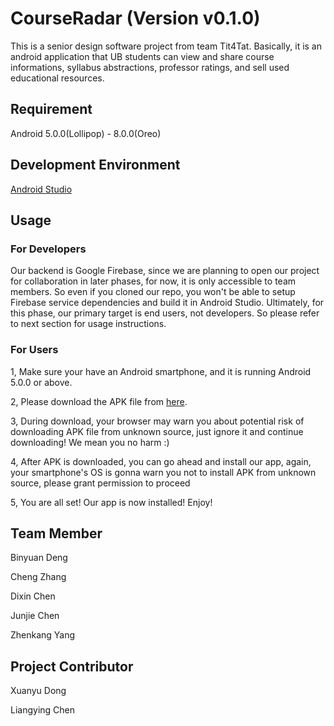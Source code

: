 # CourseRadar (Version v0.1.0)
This is a senior design software project from team Tit4Tat. Basically, it is an android application that UB students can 
view and share course informations, syllabus abstractions, professor ratings, and sell used educational resources.

## Requirement
Android 5.0.0(Lollipop) - 8.0.0(Oreo)


## Development Environment
[Android Studio](https://developer.android.com/studio/index.html)

## Usage

### For Developers
Our backend is Google Firebase, since we are planning to open our project for collaboration in later phases, for now, it is only accessible to team members. So even if you cloned
our repo, you won't be able to setup Firebase service dependencies and build it in Android Studio. Ultimately, for this phase, our primary target is end users, not developers. So please refer to next section for usage instructions.

### For Users
1, Make sure your have an Android smartphone, and it is running Android 5.0.0 or above.

2, Please download the APK file from [here](https://firebasestorage.googleapis.com/v0/b/courseradar.appspot.com/o/CourseRadar-Prototype.apk?alt=media&token=f66fadda-766d-4915-87cb-395c3edbf7f7).

3, During download, your browser may warn you about potential risk of downloading APK file from unknown source, just ignore it and continue downloading! We mean you no harm :)

4, After APK is downloaded, you can go ahead and install our app, again, your smartphone's OS is gonna warn you not to install APK from unknown source, please grant permission to proceed

5, You are all set! Our app is now installed! Enjoy!

## Team Member

Binyuan Deng

Cheng Zhang

Dixin Chen

Junjie Chen

Zhenkang Yang

## Project Contributor
Xuanyu Dong

Liangying Chen
